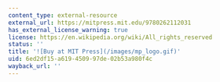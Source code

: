 ```yaml
---
content_type: external-resource
external_url: https://mitpress.mit.edu/9780262112031
has_external_license_warning: true
license: https://en.wikipedia.org/wiki/All_rights_reserved
status: ''
title: '![Buy at MIT Press](/images/mp_logo.gif)'
uid: 6ed2df15-a619-4509-97de-02b53a980f4c
wayback_url: ''
---
```

